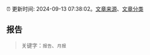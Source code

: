 :alarm_clock: 更新时间: 2024-09-13 07:38:02。[文章来源](/README.md)、[文章分类](/TAGS.md)

## 报告


> 关键字：`报告`、`月报`



